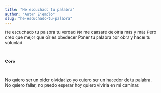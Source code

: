 ```yaml
---
title: "He escuchado tu palabra"
author: "Autor Ejemplo"
slug: "he-escuchado-tu-palabra"
---
```


He escuchado tu palabra tu verdad
No me cansaré de oírla más y más
Pero creo que mejor que oír es obedecer
Poner tu palabra por obra y hacer tu voluntad.

<br>

<strong>Coro</strong>

<br>

No quiero ser un oidor olvidadizo yo quiero ser un hacedor de tu palabra.
No quiero fallar, no puedo esperar hoy quiero vivirla en mi caminar.
